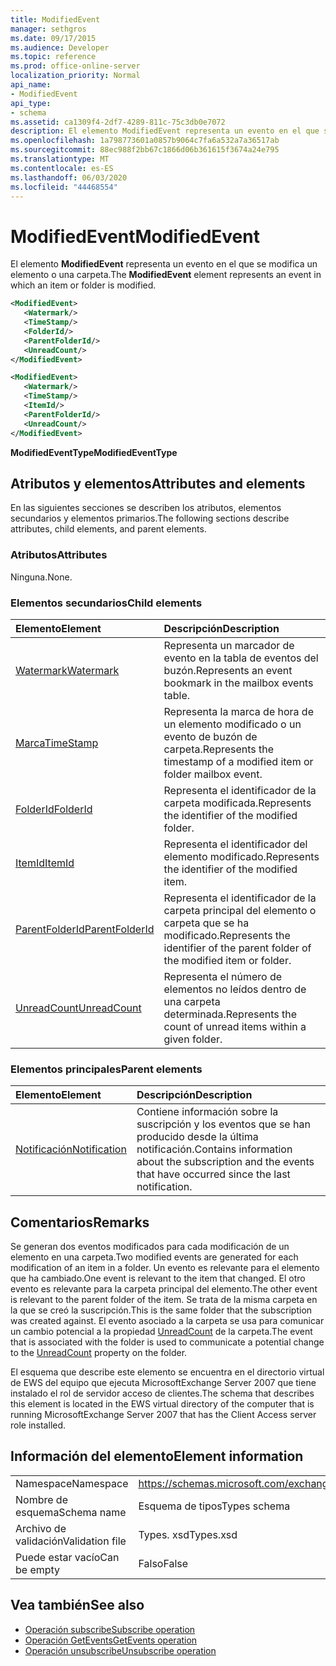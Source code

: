 ```yaml
---
title: ModifiedEvent
manager: sethgros
ms.date: 09/17/2015
ms.audience: Developer
ms.topic: reference
ms.prod: office-online-server
localization_priority: Normal
api_name:
- ModifiedEvent
api_type:
- schema
ms.assetid: ca1309f4-2df7-4289-811c-75c3db0e7072
description: El elemento ModifiedEvent representa un evento en el que se modifica un elemento o una carpeta.
ms.openlocfilehash: 1a798773601a0857b9064c7fa6a532a7a36517ab
ms.sourcegitcommit: 88ec988f2bb67c1866d06b361615f3674a24e795
ms.translationtype: MT
ms.contentlocale: es-ES
ms.lasthandoff: 06/03/2020
ms.locfileid: "44468554"
---
```

# <a name="modifiedevent"></a><span data-ttu-id="c449a-103">ModifiedEvent</span><span class="sxs-lookup"><span data-stu-id="c449a-103">ModifiedEvent</span></span>

<span data-ttu-id="c449a-104">El elemento **ModifiedEvent** representa un evento en el que se modifica un elemento o una carpeta.</span><span class="sxs-lookup"><span data-stu-id="c449a-104">The **ModifiedEvent** element represents an event in which an item or folder is modified.</span></span> 
  
```xml
<ModifiedEvent>
   <Watermark/>
   <TimeStamp/>
   <FolderId/>
   <ParentFolderId/>
   <UnreadCount/>
</ModifiedEvent>
```

```xml
<ModifiedEvent>
   <Watermark/>
   <TimeStamp/>
   <ItemId/> 
   <ParentFolderId/>
   <UnreadCount/>
</ModifiedEvent>
```

<span data-ttu-id="c449a-105">**ModifiedEventType**</span><span class="sxs-lookup"><span data-stu-id="c449a-105">**ModifiedEventType**</span></span>

## <a name="attributes-and-elements"></a><span data-ttu-id="c449a-106">Atributos y elementos</span><span class="sxs-lookup"><span data-stu-id="c449a-106">Attributes and elements</span></span>

<span data-ttu-id="c449a-107">En las siguientes secciones se describen los atributos, elementos secundarios y elementos primarios.</span><span class="sxs-lookup"><span data-stu-id="c449a-107">The following sections describe attributes, child elements, and parent elements.</span></span>
  
### <a name="attributes"></a><span data-ttu-id="c449a-108">Atributos</span><span class="sxs-lookup"><span data-stu-id="c449a-108">Attributes</span></span>

<span data-ttu-id="c449a-109">Ninguna.</span><span class="sxs-lookup"><span data-stu-id="c449a-109">None.</span></span>
  
### <a name="child-elements"></a><span data-ttu-id="c449a-110">Elementos secundarios</span><span class="sxs-lookup"><span data-stu-id="c449a-110">Child elements</span></span>

|<span data-ttu-id="c449a-111">**Elemento**</span><span class="sxs-lookup"><span data-stu-id="c449a-111">**Element**</span></span>|<span data-ttu-id="c449a-112">**Descripción**</span><span class="sxs-lookup"><span data-stu-id="c449a-112">**Description**</span></span>|
|:-----|:-----|
|[<span data-ttu-id="c449a-113">Watermark</span><span class="sxs-lookup"><span data-stu-id="c449a-113">Watermark</span></span>](watermark.md) <br/> |<span data-ttu-id="c449a-114">Representa un marcador de evento en la tabla de eventos del buzón.</span><span class="sxs-lookup"><span data-stu-id="c449a-114">Represents an event bookmark in the mailbox events table.</span></span>  <br/> |
|[<span data-ttu-id="c449a-115">Marca</span><span class="sxs-lookup"><span data-stu-id="c449a-115">TimeStamp</span></span>](timestamp.md) <br/> |<span data-ttu-id="c449a-116">Representa la marca de hora de un elemento modificado o un evento de buzón de carpeta.</span><span class="sxs-lookup"><span data-stu-id="c449a-116">Represents the timestamp of a modified item or folder mailbox event.</span></span>  <br/> |
|[<span data-ttu-id="c449a-117">FolderId</span><span class="sxs-lookup"><span data-stu-id="c449a-117">FolderId</span></span>](folderid.md) <br/> |<span data-ttu-id="c449a-118">Representa el identificador de la carpeta modificada.</span><span class="sxs-lookup"><span data-stu-id="c449a-118">Represents the identifier of the modified folder.</span></span>  <br/> |
|[<span data-ttu-id="c449a-119">ItemId</span><span class="sxs-lookup"><span data-stu-id="c449a-119">ItemId</span></span>](itemid.md) <br/> |<span data-ttu-id="c449a-120">Representa el identificador del elemento modificado.</span><span class="sxs-lookup"><span data-stu-id="c449a-120">Represents the identifier of the modified item.</span></span>  <br/> |
|[<span data-ttu-id="c449a-121">ParentFolderId</span><span class="sxs-lookup"><span data-stu-id="c449a-121">ParentFolderId</span></span>](parentfolderid.md) <br/> |<span data-ttu-id="c449a-122">Representa el identificador de la carpeta principal del elemento o carpeta que se ha modificado.</span><span class="sxs-lookup"><span data-stu-id="c449a-122">Represents the identifier of the parent folder of the modified item or folder.</span></span>  <br/> |
|[<span data-ttu-id="c449a-123">UnreadCount</span><span class="sxs-lookup"><span data-stu-id="c449a-123">UnreadCount</span></span>](unreadcount.md) <br/> |<span data-ttu-id="c449a-124">Representa el número de elementos no leídos dentro de una carpeta determinada.</span><span class="sxs-lookup"><span data-stu-id="c449a-124">Represents the count of unread items within a given folder.</span></span>  <br/> |
   
### <a name="parent-elements"></a><span data-ttu-id="c449a-125">Elementos principales</span><span class="sxs-lookup"><span data-stu-id="c449a-125">Parent elements</span></span>

|<span data-ttu-id="c449a-126">**Elemento**</span><span class="sxs-lookup"><span data-stu-id="c449a-126">**Element**</span></span>|<span data-ttu-id="c449a-127">**Descripción**</span><span class="sxs-lookup"><span data-stu-id="c449a-127">**Description**</span></span>|
|:-----|:-----|
|[<span data-ttu-id="c449a-128">Notificación</span><span class="sxs-lookup"><span data-stu-id="c449a-128">Notification</span></span>](notification-ex15websvcsotherref.md) <br/> |<span data-ttu-id="c449a-129">Contiene información sobre la suscripción y los eventos que se han producido desde la última notificación.</span><span class="sxs-lookup"><span data-stu-id="c449a-129">Contains information about the subscription and the events that have occurred since the last notification.</span></span>  <br/> |
   
## <a name="remarks"></a><span data-ttu-id="c449a-130">Comentarios</span><span class="sxs-lookup"><span data-stu-id="c449a-130">Remarks</span></span>

<span data-ttu-id="c449a-131">Se generan dos eventos modificados para cada modificación de un elemento en una carpeta.</span><span class="sxs-lookup"><span data-stu-id="c449a-131">Two modified events are generated for each modification of an item in a folder.</span></span> <span data-ttu-id="c449a-132">Un evento es relevante para el elemento que ha cambiado.</span><span class="sxs-lookup"><span data-stu-id="c449a-132">One event is relevant to the item that changed.</span></span> <span data-ttu-id="c449a-133">El otro evento es relevante para la carpeta principal del elemento.</span><span class="sxs-lookup"><span data-stu-id="c449a-133">The other event is relevant to the parent folder of the item.</span></span> <span data-ttu-id="c449a-134">Se trata de la misma carpeta en la que se creó la suscripción.</span><span class="sxs-lookup"><span data-stu-id="c449a-134">This is the same folder that the subscription was created against.</span></span> <span data-ttu-id="c449a-135">El evento asociado a la carpeta se usa para comunicar un cambio potencial a la propiedad [UnreadCount](unreadcount.md) de la carpeta.</span><span class="sxs-lookup"><span data-stu-id="c449a-135">The event that is associated with the folder is used to communicate a potential change to the [UnreadCount](unreadcount.md) property on the folder.</span></span> 
  
<span data-ttu-id="c449a-136">El esquema que describe este elemento se encuentra en el directorio virtual de EWS del equipo que ejecuta MicrosoftExchange Server 2007 que tiene instalado el rol de servidor acceso de clientes.</span><span class="sxs-lookup"><span data-stu-id="c449a-136">The schema that describes this element is located in the EWS virtual directory of the computer that is running MicrosoftExchange Server 2007 that has the Client Access server role installed.</span></span>
  
## <a name="element-information"></a><span data-ttu-id="c449a-137">Información del elemento</span><span class="sxs-lookup"><span data-stu-id="c449a-137">Element information</span></span>

|||
|:-----|:-----|
|<span data-ttu-id="c449a-138">Namespace</span><span class="sxs-lookup"><span data-stu-id="c449a-138">Namespace</span></span>  <br/> |https://schemas.microsoft.com/exchange/services/2006/types  <br/> |
|<span data-ttu-id="c449a-139">Nombre de esquema</span><span class="sxs-lookup"><span data-stu-id="c449a-139">Schema name</span></span>  <br/> |<span data-ttu-id="c449a-140">Esquema de tipos</span><span class="sxs-lookup"><span data-stu-id="c449a-140">Types schema</span></span>  <br/> |
|<span data-ttu-id="c449a-141">Archivo de validación</span><span class="sxs-lookup"><span data-stu-id="c449a-141">Validation file</span></span>  <br/> |<span data-ttu-id="c449a-142">Types. xsd</span><span class="sxs-lookup"><span data-stu-id="c449a-142">Types.xsd</span></span>  <br/> |
|<span data-ttu-id="c449a-143">Puede estar vacío</span><span class="sxs-lookup"><span data-stu-id="c449a-143">Can be empty</span></span>  <br/> |<span data-ttu-id="c449a-144">Falso</span><span class="sxs-lookup"><span data-stu-id="c449a-144">False</span></span>  <br/> |
   
## <a name="see-also"></a><span data-ttu-id="c449a-145">Vea también</span><span class="sxs-lookup"><span data-stu-id="c449a-145">See also</span></span>

- [<span data-ttu-id="c449a-146">Operación subscribe</span><span class="sxs-lookup"><span data-stu-id="c449a-146">Subscribe operation</span></span>](subscribe-operation.md)  
- [<span data-ttu-id="c449a-147">Operación GetEvents</span><span class="sxs-lookup"><span data-stu-id="c449a-147">GetEvents operation</span></span>](getevents-operation.md)  
- [<span data-ttu-id="c449a-148">Operación unsubscribe</span><span class="sxs-lookup"><span data-stu-id="c449a-148">Unsubscribe operation</span></span>](unsubscribe-operation.md)

